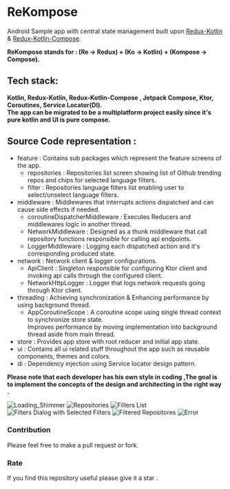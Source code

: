 # ReKompose
Android Sample app with central state management built upon [Redux-Kotlin](https://github.com/reduxkotlin/redux-kotlin) & [Redux-Kotlin-Compose](https://github.com/reduxkotlin/redux-kotlin-compose).

**ReKompose stands for : (Re -> Redux) + (Ko -> Kotlin) + (Kompose -> Compose).**

##  Tech stack:

**Kotlin, Redux-Kotlin, Redux-Kotlin-Compose , Jetpack Compose, Ktor, Coroutines, Service Locator(DI).<br />
The app can be migrated to be a multiplatform project easily since it's pure kotlin and UI is pure compose.**

##  Source Code representation :

- feature : Contains sub packages which represent the feature screens of the app.
  - repositories : Repositories list screen showing list of Github trending repos and chips for selected language filters.
  - filter : Repositories language filters list enabling user to select/unselect language filters.
- middleware : Middlewares that interrupts actions dispatched and can cause side effects if needed.
  - coroutineDispatcherMiddleware : Executes Reducers and middlewares logic in another thread. 
  - NetworkMiddleware : Designed as a thunk middleware that call repository functions responsible for calling api endpoints. 
  - LoggerMiddleware : Logging each dispatched action and it's corresponding produced state.
- network : Network client & logger configurations.
  - ApiClient : Singleton responsible for configuring Ktor client and invoking api calls through the configured client.
  - NetworkHttpLogger : Logger that logs network requests going through Ktor client.
- threading : Achieving synchronization & Enhancing performance by using background thread.
  - AppCoroutineScope : A coroutine scope using single thread context to synchronize store state. <br />
    Improves performance by moving implementation into background thread aside from main thread. 
- store : Provides app store with root reducer and initial app state.
- ui : Contains all ui related stuff throughout the app such as reusable components, themes and colors.
- di : Dependency injection using Service locator design pattern.

**Please note that each developer has his own style in coding ,The goal is to implement the concepts of the design and architecting in the right way .**

![Loading_Shimmer](loading_shimmer.png)
![Repositories](repositories.png)
![Filters List](filters_list.png)
![Filters Dialog with Selected Filters](filters_dialog_selected.png)
![Filtered Repositores](repositories_list_with_filter.png)
![Error](error_screen.png)

### Contribution

Please feel free to make a pull request or fork.

### Rate

If you find this repository useful please give it a star .
